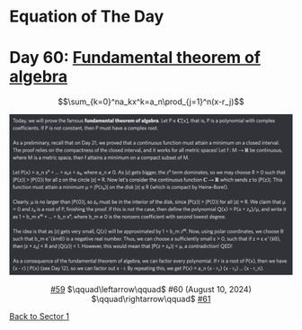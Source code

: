 # Equation of The Day

# Day 60: [Fundamental theorem of algebra](https://en.wikipedia.org/wiki/Fundamental_theorem_of_algebra)

$$\sum_{k=0}^na_kx^k=a_n\prod_{j=1}^n(x-r_j)$$

<picture><img alt="Day 60" src="0060.png"></picture>

<center><a href="0059.html">#59</a> $\qquad\leftarrow\qquad$ #60 (August 10, 2024) $\qquad\rightarrow\qquad$ <a href="0061.html">#61</a></center>

[Back to Sector 1](../0-63.md)

<script data-goatcounter="https://zswu.goatcounter.com/count" async src="//gc.zgo.at/count.js"></script>
<script src="https://utteranc.es/client.js" repo="12AbBa/eotd" issue-term="pathname" theme="github-light" crossorigin="anonymous" async> </script>